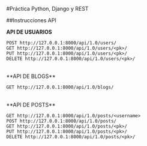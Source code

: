 #Práctica Python, Django y REST

##Instrucciones API

**API DE USUARIOS**

```POST http://127.0.0.1:8000/api/1.0/users/```
<br />
```GET http://127.0.0.1:8000/api/1.0/users/<pk>/```
<br />
```PUT http://127.0.0.1:8000/api/1.0/users/<pk>/```
<br />
```DELETE http://127.0.0.1:8000/api/1.0/users/<pk>/```

<br />
**API DE BLOGS**

```GET http://127.0.0.1:8000/api/1.0/blogs/```

<br />
**API DE POSTS**

```GET http://127.0.0.1:8000/api/1.0/posts/<username>```
<br />
```POST http://127.0.0.1:8000/api/1.0/posts/```
<br />
```GET http://127.0.0.1:8000/api/1.0/posts/<pk>/```
<br />
```PUT http://127.0.0.1:8000/api/1.0/posts/<pk>/```
<br />
```DELETE http://127.0.0.1:8000/api/1.0/posts/<pk>/```